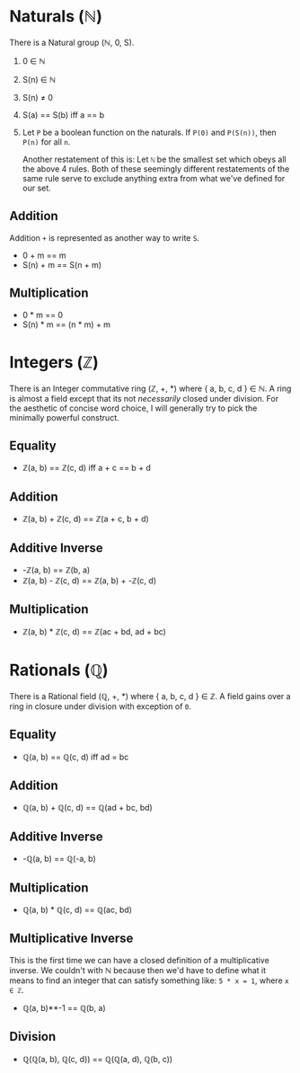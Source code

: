 # Naturals (ℕ)

There is a Natural group (ℕ, 0, S).

1. 0 ∈ ℕ
2. S(n) ∈ ℕ
3. S(n) ≠ 0
4. S(a) == S(b) iff a == b
5. Let `P` be a boolean function on the naturals. If `P(0)` and `P(S(n))`, then
   `P(n)` for all `n`.

   Another restatement of this is: Let `ℕ` be the smallest set which obeys all 
   the above 4 rules. Both of these seemingly different restatements of the same 
   rule serve to exclude anything extra from what we've defined for our set.

## Addition

Addition `+` is represented as another way to write `S`.

  * 0 + m == m
  * S(n) + m == S(n + m)

## Multiplication

  * 0 * m == 0
  * S(n) * m == (n * m) + m

# Integers (ℤ)

There is an Integer commutative ring (ℤ, +, *) where { a, b, c, d } ∈ ℕ. A ring 
is almost a field except that its not *necessarily* closed under division. For 
the aesthetic of concise word choice, I will generally try to pick the minimally 
powerful construct.

## Equality

  * ℤ(a, b) == ℤ(c, d) iff a + c == b + d

## Addition

  * ℤ(a, b) + ℤ(c, d) == ℤ(a + c, b + d)

## Additive Inverse

  * -ℤ(a, b) == ℤ(b, a)
  * ℤ(a, b) - ℤ(c, d) == ℤ(a, b) + -ℤ(c, d)

## Multiplication

  * ℤ(a, b) * ℤ(c, d) == ℤ(ac + bd, ad + bc)

# Rationals (ℚ)

There is a Rational field (ℚ, +, *) where { a, b, c, d } ∈ ℤ. A field gains 
over a ring in closure under division with exception of `0`.

## Equality

  * ℚ(a, b) == ℚ(c, d) iff ad = bc

## Addition

  * ℚ(a, b) + ℚ(c, d) == ℚ(ad + bc, bd)

## Additive Inverse

  * -ℚ(a, b) == ℚ(-a, b)
 
## Multiplication

  * ℚ(a, b) * ℚ(c, d) == ℚ(ac, bd)

## Multiplicative Inverse

This is the first time we can have a closed definition of a multiplicative 
inverse. We couldn't with ℕ because then we'd have to define what it means to
find an integer that can satisfy something like: `5 * x = 1`, where `x ∈ ℤ`.

  * ℚ(a, b)**-1 == ℚ(b, a)

## Division

  * ℚ(ℚ(a, b), ℚ(c, d)) == ℚ(ℚ(a, d), ℚ(b, c))

